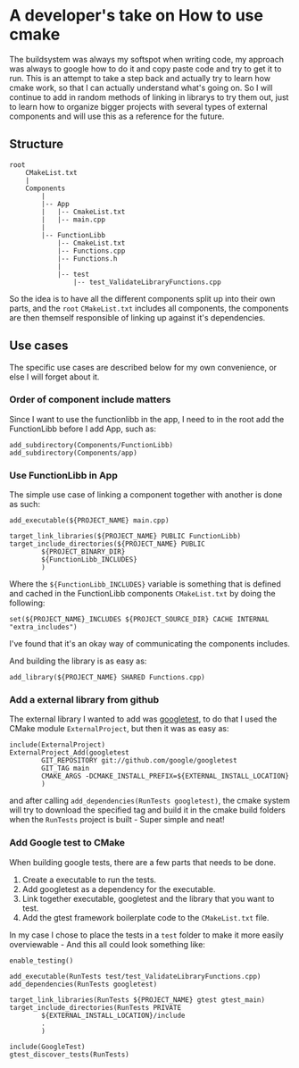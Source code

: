 # A developer's take on How to use cmake
The buildsystem was always my softspot when writing code, my approach was always to google how to do it and copy paste code and try to get it to run. This is an attempt to take a step back and actually try to learn how cmake work, so that I can actually understand what's going on.
So I will continue to add in random methods of linking in librarys to try them out, just to learn how to organize bigger projects with several types of external components and will use this as a reference for the future.


## Structure

```
root
    CMakeList.txt
    |
    Components
        |
        |-- App
        |   |-- CmakeList.txt
        |   |-- main.cpp
        |
        |-- FunctionLibb
            |-- CmakeList.txt
            |-- Functions.cpp
            |-- Functions.h
            |
            |-- test
                |-- test_ValidateLibraryFunctions.cpp
```

So the idea is to have all the different components split up into their own parts, and the `root` `CMakeList.txt` includes all components, the components are then themself responsible of linking up against it's dependencies.

## Use cases
The specific use cases are described below for my own convenience, or else I will forget about it.
### Order of component include matters
Since I want to use the functionlibb in the app, I need to in the root add the FunctionLibb before I add App, such as:
```
add_subdirectory(Components/FunctionLibb)
add_subdirectory(Components/app)
```
### Use FunctionLibb in App
The simple use case of linking a component together with another is done as such:
```
add_executable(${PROJECT_NAME} main.cpp)

target_link_libraries(${PROJECT_NAME} PUBLIC FunctionLibb)
target_include_directories(${PROJECT_NAME} PUBLIC
        ${PROJECT_BINARY_DIR}
        ${FunctionLibb_INCLUDES}
        )
```

Where the `${FunctionLibb_INCLUDES}` variable is something that is defined and cached in the FunctionLibb components `CMakeList.txt` by doing the following:
```
set(${PROJECT_NAME}_INCLUDES ${PROJECT_SOURCE_DIR} CACHE INTERNAL "extra_includes")
```
I've found that it's an okay way of communicating the components includes.

And building the library is as easy as:
```
add_library(${PROJECT_NAME} SHARED Functions.cpp)
```

### Add a external library from github
The external library I wanted to add was [googletest](https://github.com/google/googletest), to do that I used the CMake module `ExternalProject`, but then it was as easy as:
```
include(ExternalProject)
ExternalProject_Add(googletest
        GIT_REPOSITORY git://github.com/google/googletest
        GIT_TAG main
        CMAKE_ARGS -DCMAKE_INSTALL_PREFIX=${EXTERNAL_INSTALL_LOCATION}
        )
```
and after calling `add_dependencies(RunTests googletest)`, the cmake system will try to download the specified tag and build it in the cmake build folders when the `RunTests` project is built - Super simple and neat!


### Add Google test to CMake
When building google tests, there are a few parts that needs to be done.
1. Create a executable to run the tests.
2. Add googletest as a dependency for the executable.
3. Link together executable, googletest and the library that you want to test.
4. Add the gtest framework boilerplate code to the `CMakeList.txt` file.

In my case I chose to place the tests in a `test` folder to make it more easily overviewable - And this all could look something like:
```
enable_testing()

add_executable(RunTests test/test_ValidateLibraryFunctions.cpp)
add_dependencies(RunTests googletest)

target_link_libraries(RunTests ${PROJECT_NAME} gtest gtest_main)
target_include_directories(RunTests PRIVATE
        ${EXTERNAL_INSTALL_LOCATION}/include
        .
        )

include(GoogleTest)
gtest_discover_tests(RunTests)
```
